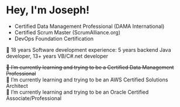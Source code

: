 # Hey, I'm Joseph!
- Certified Data Management Professional (DAMA International)
- Certified Scrum Master (ScrumAlliance.org)
- DevOps Foundation Certification

🔭 18 years Software development experience: 5 years backend Java developer, 13+ years VB/C#.net developer

~~🌱 I’m currently learning and trying to be a Certified Data Management Professional~~\
🌱 I’m currently learning and trying to be an AWS Certified Solutions Architect \
🌱 I’m currently learning and trying to be an Oracle Certified Associate/Professional 


<!--
**uyjosephn/uyjosephn** is a ✨ _special_ ✨ repository because its `README.md` (this file) appears on your GitHub profile.

Here are some ideas to get you started:

- 🔭 I’m currently working on ...
- 🌱 I’m currently learning ...
- 👯 I’m looking to collaborate on ...
- 🤔 I’m looking for help with ...
- 💬 Ask me about ...
- 📫 How to reach me: ...
- 😄 Pronouns: ...
- ⚡ Fun fact: ...
-->
